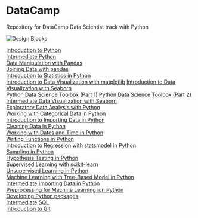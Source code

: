 # DataCamp
Repository for DataCamp Data Scientist track with Python

<img src="https://media.istockphoto.com/id/1170957541/vector/data-science-infographic-10-steps-concept-machine-learning-big-data-database-classification.jpg?s=1024x1024&w=is&k=20&c=ky6WuDBHLmuukPGXm3GFnglC2yGdI3xml3hupciNwQ0=" alt="Design Blocks" data-canonical-src="https://images.unsplash.com/photo-1518364538800-6bae3c2ea0f2?ixlib=rb-0.3.5&amp;ixid=eyJhcHBfaWQiOjEyMDd9&amp;s=193d96d744872badcbbf5bdfc7b347f2&amp;auto=format&amp;fit=crop&amp;w=1951&amp;q=80" style="max-width: 100%;">

[Introduction to Python](https://github.com/EmeagwaliNg/DataCamp_Data_Scientist/tree/main/Introduction%20to%20Python)  
[Intermediate Python](https://github.com/EmeagwaliNg/DataCamp_Data_Scientist/tree/main/Intermediate%20Python)  
[Data Manipulation with Pandas](https://github.com/EmeagwaliNg/DataCamp_Data_Scientist/tree/main/Data%20Manipulation%20with%20Pandas)  
[Joining Data with pandas]( https://github.com/EmeagwaliNg/DataCamp_Data_Scientist/tree/main/Joining%20Data%20with%20Pandas)  
[Introduction to Statistics in Python](https://github.com/EmeagwaliNg/DataCamp_Data_Scientist/tree/main/Introduction%20to%20Statistics%20in%20Python)  
[Introduction to Data Visualization with matplotlib]( https://github.com/EmeagwaliNg/DataCamp_Data_Scientist/tree/main/Introduction%20to%20Data%20Visualization%20with%20Matplotlib) [Introduction to Data Visualization with Seaborn](https://github.com/EmeagwaliNg/DataCamp_Data_Scientist/tree/main/Introduction%20to%20Data%20Visualization%20with%20Seaborn)  
[Python Data Science Toolbox (Part 1)]( https://github.com/EmeagwaliNg/DataCamp_Data_Scientist/tree/main/Python%20Data%20Science%20Toolbox%20(Part%201))
[Python Data Science Toolbox (Part 2)]( https://github.com/EmeagwaliNg/DataCamp_Data_Scientist/tree/main/Python%20Data%20Science%20Toolbox%20(Part%202))  
[Intermediate Data Visualization with Seaborn](https://github.com/EmeagwaliNg/DataCamp_Data_Scientist/tree/main/Intermediate%20to%20Data%20Visualization%20with%20Seaborn)  
[Exploratory Data Analysis with Python]( https://github.com/EmeagwaliNg/DataCamp_Data_Scientist/tree/main/Exploratory%20Data%20Analysis%20with%20%20Python)  
[Working with Categorical Data in Python]( https://github.com/EmeagwaliNg/DataCamp_Data_Scientist/tree/main/Working%20with%20Categorical%20Data%20in%20Python)  
[Introduction to Importing Data in Python]( https://github.com/EmeagwaliNg/DataCamp_Data_Scientist/tree/main/Introduction%20to%20importing%20Data%20in%20Python)  
[Cleaning Data in Python]( https://github.com/EmeagwaliNg/DataCamp_Data_Scientist/tree/main/Cleaning%20Data%20in%20Python)  
[Working with Dates and Time in Python]( https://github.com/EmeagwaliNg/DataCamp_Data_Scientist/tree/main/Working%20with%20Dates%20and%20time%20in%20Python)  
[Writing Functions in Python]( https://github.com/EmeagwaliNg/DataCamp_Data_Scientist/tree/main/Writing%20Functions%20in%20Python)  
[Introduction to Regression with statsmodel in Python]( https://github.com/EmeagwaliNg/DataCamp_Data_Scientist/tree/main/Introduction%20to%20Regression%20with%20Statsmodel%20in%20Python)  
[Sampling in Python]( https://github.com/EmeagwaliNg/DataCamp_Data_Scientist/tree/main/Sampling%20in%20Python)  
[Hypothesis Testing in Python]( https://github.com/EmeagwaliNg/DataCamp_Data_Scientist/tree/main/Hypothesis%20Testing%20in%20Python)  
[Supervised Learning with scikit-learn]( https://github.com/EmeagwaliNg/DataCamp_Data_Scientist/tree/main/Supervised%20Learning%20with%20scikit-learn)  
[Unsupervised Learning in Python]( https://github.com/EmeagwaliNg/DataCamp_Data_Scientist/tree/main/Unsupervised%20Learning%20in%20Python)  
[Machine Learning with Tree-Based Model in Python]( https://github.com/EmeagwaliNg/DataCamp_Data_Scientist/tree/main/Machine%20Learning%20with%20Tree-Based%20Models%20in%20Python)  
[Intermediate Importing Data in Python]( https://github.com/EmeagwaliNg/DataCamp_Data_Scientist/tree/main/Intermediate%20Importing%20Data%20in%20Python)  
[Preprocessing for Machine Learning ion Python]( https://github.com/EmeagwaliNg/DataCamp_Data_Scientist/tree/main/Preprocessing%20for%20Machine%20Learning%20in%20Python)  
[Developing Python packages]( https://github.com/EmeagwaliNg/DataCamp_Data_Scientist/tree/main/Developing%20Python%20Packages)  
[Intermediate SQL](https://github.com/EmeagwaliNg/DataCamp_Data_Scientist/tree/main/Intermediate%20SQL)  
[Introduction to Git]( https://github.com/EmeagwaliNg/DataCamp_Data_Scientist/tree/main/Introduction%20to%20Git/Slides)  

